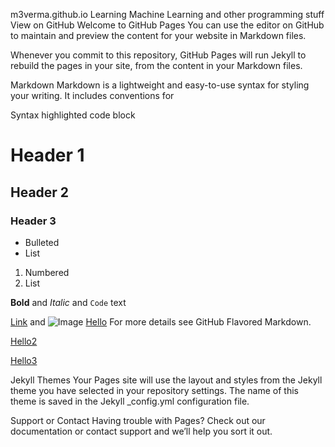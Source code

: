 m3verma.github.io
Learning Machine Learning and other programming stuff
View on GitHub
Welcome to GitHub Pages
You can use the editor on GitHub to maintain and preview the content for your website in Markdown files.

Whenever you commit to this repository, GitHub Pages will run Jekyll to rebuild the pages in your site, from the content in your Markdown files.

Markdown
Markdown is a lightweight and easy-to-use syntax for styling your writing. It includes conventions for

Syntax highlighted code block

# Header 1
## Header 2
### Header 3

- Bulleted
- List

1. Numbered
2. List

**Bold** and _Italic_ and `Code` text

[Link](url) and ![Image](src)
[Hello](https://m3verma.github.io/m3verma.github.io/about/contact-us.md) For more details see GitHub Flavored Markdown.

[Hello2](https://m3verma.github.io/m3verma.github.io/test.md)

[Hello3](https://m3verma.github.io/m3verma.github.io/test.html)

Jekyll Themes
Your Pages site will use the layout and styles from the Jekyll theme you have selected in your repository settings. The name of this theme is saved in the Jekyll _config.yml configuration file.

Support or Contact
Having trouble with Pages? Check out our documentation or contact support and we’ll help you sort it out.
